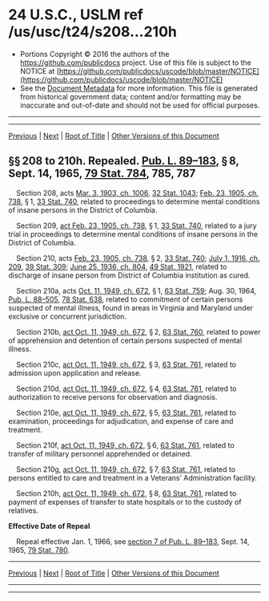 ---
---

# 24 U.S.C., USLM ref /us/usc/t24/s208...210h

* Portions Copyright © 2016 the authors of the https://github.com/publicdocs project.
  Use of this file is subject to the NOTICE at [https://github.com/publicdocs/uscode/blob/master/NOTICE](https://github.com/publicdocs/uscode/blob/master/NOTICE)
* See the [Document Metadata](././../../../../..//README.md) for more information.
  This file is generated from historical government data; content and/or formatting may be inaccurate and out-of-date and should not be used for official purposes.

----------
----------

[Previous](./../../../../..//us/usc/t24/ch4/schII/m__us_usc_t24_s207.md) | [Next](./../../../../..//us/usc/t24/ch4/schII/m__us_usc_t24_s211...211b.md) | [Root of Title](./../../../../../) | [Other Versions of this Document](https://publicdocs.github.io/go/links?ns=uslm&ref=%2Fus%2Fusc%2Ft24%2Fs208...210h)

## §§ 208 to 210h. Repealed. [Pub. L. 89–183][/us/pl/89/183], § 8, Sept. 14, 1965, [79 Stat. 784][/us/stat/79/784], 785, 787

    Section 208, acts [Mar. 3, 1903, ch. 1006][/us/act/1903-03-03/ch1006], [32 Stat. 1043][/us/stat/32/1043]; [Feb. 23, 1905, ch. 738][/us/act/1905-02-23/ch738], § 1, [33 Stat. 740][/us/stat/33/740], related to proceedings to determine mental conditions of insane persons in the District of Columbia.

    Section 209, [act Feb. 23, 1905, ch. 738][/us/act/1905-02-23/ch738], § 1, [33 Stat. 740][/us/stat/33/740], related to a jury trial in proceedings to determine mental conditions of insane persons in the District of Columbia.

    Section 210, acts [Feb. 23, 1905, ch. 738][/us/act/1905-02-23/ch738], § 2, [33 Stat. 740][/us/stat/33/740]; [July 1, 1916, ch. 209][/us/act/1916-07-01/ch209], [39 Stat. 309][/us/stat/39/309]; [June 25, 1936, ch. 804][/us/act/1936-06-25/ch804], [49 Stat. 1921][/us/stat/49/1921], related to discharge of insane person from District of Columbia institution as cured.

    Section 210a, acts [Oct. 11, 1949, ch. 672][/us/act/1949-10-11/ch672], § 1, [63 Stat. 759][/us/stat/63/759]; Aug. 30, 1964, [Pub. L. 88–505][/us/pl/88/505], [78 Stat. 638][/us/stat/78/638], related to commitment of certain persons suspected of mental illness, found in areas in Virginia and Maryland under exclusive or concurrent jurisdiction.

    Section 210b, [act Oct. 11, 1949, ch. 672][/us/act/1949-10-11/ch672], § 2, [63 Stat. 760][/us/stat/63/760], related to power of apprehension and detention of certain persons suspected of mental illness.

    Section 210c, [act Oct. 11, 1949, ch. 672][/us/act/1949-10-11/ch672], § 3, [63 Stat. 761][/us/stat/63/761], related to admission upon application and release.

    Section 210d, [act Oct. 11, 1949, ch. 672][/us/act/1949-10-11/ch672], § 4, [63 Stat. 761][/us/stat/63/761], related to authorization to receive persons for observation and diagnosis.

    Section 210e, [act Oct. 11, 1949, ch. 672][/us/act/1949-10-11/ch672], § 5, [63 Stat. 761][/us/stat/63/761], related to examination, proceedings for adjudication, and expense of care and treatment.

    Section 210f, [act Oct. 11, 1949, ch. 672][/us/act/1949-10-11/ch672], § 6, [63 Stat. 761][/us/stat/63/761], related to transfer of military personnel apprehended or detained.

    Section 210g, [act Oct. 11, 1949, ch. 672][/us/act/1949-10-11/ch672], § 7, [63 Stat. 761][/us/stat/63/761], related to persons entitled to care and treatment in a Veterans’ Administration facility.

    Section 210h, [act Oct. 11, 1949, ch. 672][/us/act/1949-10-11/ch672], § 8, [63 Stat. 761][/us/stat/63/761], related to payment of expenses of transfer to state hospitals or to the custody of relatives.

 __Effective Date of Repeal__ 

    Repeal effective Jan. 1, 1966, see [section 7 of Pub. L. 89–183][/us/pl/89/183/s7], Sept. 14, 1965, [79 Stat. 780][/us/stat/79/780].

----------

[Previous](./../../../../..//us/usc/t24/ch4/schII/m__us_usc_t24_s207.md) | [Next](./../../../../..//us/usc/t24/ch4/schII/m__us_usc_t24_s211...211b.md) | [Root of Title](./../../../../../) | [Other Versions of this Document](https://publicdocs.github.io/go/links?ns=uslm&ref=%2Fus%2Fusc%2Ft24%2Fs208...210h)

----------
----------

[/us/pl/89/183]: https://publicdocs.github.io/go/links?ns=uslm&ref=%2Fus%2Fpl%2F89%2F183
[/us/stat/79/784]: https://publicdocs.github.io/go/links?ns=uslm&ref=%2Fus%2Fstat%2F79%2F784
[/us/act/1903-03-03/ch1006]: https://publicdocs.github.io/go/links?ns=uslm&ref=%2Fus%2Fact%2F1903-03-03%2Fch1006
[/us/stat/32/1043]: https://publicdocs.github.io/go/links?ns=uslm&ref=%2Fus%2Fstat%2F32%2F1043
[/us/act/1905-02-23/ch738]: https://publicdocs.github.io/go/links?ns=uslm&ref=%2Fus%2Fact%2F1905-02-23%2Fch738
[/us/stat/33/740]: https://publicdocs.github.io/go/links?ns=uslm&ref=%2Fus%2Fstat%2F33%2F740
[/us/act/1905-02-23/ch738]: https://publicdocs.github.io/go/links?ns=uslm&ref=%2Fus%2Fact%2F1905-02-23%2Fch738
[/us/stat/33/740]: https://publicdocs.github.io/go/links?ns=uslm&ref=%2Fus%2Fstat%2F33%2F740
[/us/act/1905-02-23/ch738]: https://publicdocs.github.io/go/links?ns=uslm&ref=%2Fus%2Fact%2F1905-02-23%2Fch738
[/us/stat/33/740]: https://publicdocs.github.io/go/links?ns=uslm&ref=%2Fus%2Fstat%2F33%2F740
[/us/act/1916-07-01/ch209]: https://publicdocs.github.io/go/links?ns=uslm&ref=%2Fus%2Fact%2F1916-07-01%2Fch209
[/us/stat/39/309]: https://publicdocs.github.io/go/links?ns=uslm&ref=%2Fus%2Fstat%2F39%2F309
[/us/act/1936-06-25/ch804]: https://publicdocs.github.io/go/links?ns=uslm&ref=%2Fus%2Fact%2F1936-06-25%2Fch804
[/us/stat/49/1921]: https://publicdocs.github.io/go/links?ns=uslm&ref=%2Fus%2Fstat%2F49%2F1921
[/us/act/1949-10-11/ch672]: https://publicdocs.github.io/go/links?ns=uslm&ref=%2Fus%2Fact%2F1949-10-11%2Fch672
[/us/stat/63/759]: https://publicdocs.github.io/go/links?ns=uslm&ref=%2Fus%2Fstat%2F63%2F759
[/us/pl/88/505]: https://publicdocs.github.io/go/links?ns=uslm&ref=%2Fus%2Fpl%2F88%2F505
[/us/stat/78/638]: https://publicdocs.github.io/go/links?ns=uslm&ref=%2Fus%2Fstat%2F78%2F638
[/us/act/1949-10-11/ch672]: https://publicdocs.github.io/go/links?ns=uslm&ref=%2Fus%2Fact%2F1949-10-11%2Fch672
[/us/stat/63/760]: https://publicdocs.github.io/go/links?ns=uslm&ref=%2Fus%2Fstat%2F63%2F760
[/us/act/1949-10-11/ch672]: https://publicdocs.github.io/go/links?ns=uslm&ref=%2Fus%2Fact%2F1949-10-11%2Fch672
[/us/stat/63/761]: https://publicdocs.github.io/go/links?ns=uslm&ref=%2Fus%2Fstat%2F63%2F761
[/us/act/1949-10-11/ch672]: https://publicdocs.github.io/go/links?ns=uslm&ref=%2Fus%2Fact%2F1949-10-11%2Fch672
[/us/stat/63/761]: https://publicdocs.github.io/go/links?ns=uslm&ref=%2Fus%2Fstat%2F63%2F761
[/us/act/1949-10-11/ch672]: https://publicdocs.github.io/go/links?ns=uslm&ref=%2Fus%2Fact%2F1949-10-11%2Fch672
[/us/stat/63/761]: https://publicdocs.github.io/go/links?ns=uslm&ref=%2Fus%2Fstat%2F63%2F761
[/us/act/1949-10-11/ch672]: https://publicdocs.github.io/go/links?ns=uslm&ref=%2Fus%2Fact%2F1949-10-11%2Fch672
[/us/stat/63/761]: https://publicdocs.github.io/go/links?ns=uslm&ref=%2Fus%2Fstat%2F63%2F761
[/us/act/1949-10-11/ch672]: https://publicdocs.github.io/go/links?ns=uslm&ref=%2Fus%2Fact%2F1949-10-11%2Fch672
[/us/stat/63/761]: https://publicdocs.github.io/go/links?ns=uslm&ref=%2Fus%2Fstat%2F63%2F761
[/us/act/1949-10-11/ch672]: https://publicdocs.github.io/go/links?ns=uslm&ref=%2Fus%2Fact%2F1949-10-11%2Fch672
[/us/stat/63/761]: https://publicdocs.github.io/go/links?ns=uslm&ref=%2Fus%2Fstat%2F63%2F761
[/us/pl/89/183/s7]: https://publicdocs.github.io/go/links?ns=uslm&ref=%2Fus%2Fpl%2F89%2F183%2Fs7
[/us/stat/79/780]: https://publicdocs.github.io/go/links?ns=uslm&ref=%2Fus%2Fstat%2F79%2F780


